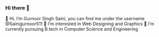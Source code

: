 ### Hi there 👋

👋 Hi, I’m Gurnoor Singh Saini, you can find me under the username @Sainigurnoor511
👀 I’m interested in Web Designing and Graphics
🌱 I’m currently pursuing B.tech in Computer Science and Engineering
